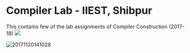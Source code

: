 # Compiler Lab - IIEST, Shibpur
This contains few of the lab assignments of Compiler Construction (2017-18) 
<img src="http://www.ryrob.com/wp-content/uploads/2016/03/Ryan-Robinson-on-Learn-to-Code-With-Me-Podcast-1-300x136.png">

![20171120141028](https://user-images.githubusercontent.com/17107752/35180644-6425788c-fdda-11e7-8521-8e63fb669fbc.png)
